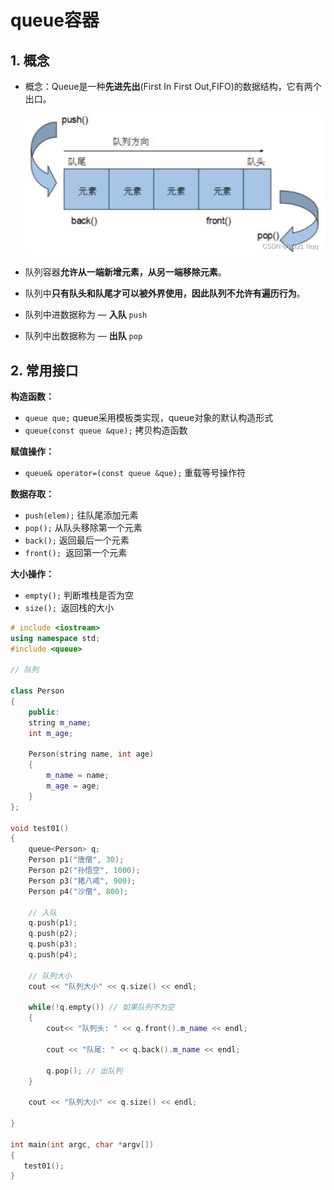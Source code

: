 # queue容器

## 1. 概念

- 概念：Queue是一种**先进先出**(First In First Out,FIFO)的数据结构，它有两个出口。

  ![](../doc/06.png)

- 队列容器**允许从一端新增元素，从另一端移除元素**。
- 队列中**只有队头和队尾才可以被外界使用，因此队列不允许有遍历行为**。
- 队列中进数据称为 — **入队** `push`
- 队列中出数据称为 — **出队** `pop`

## 2. 常用接口

**构造函数：**

- `queue que;` queue采用模板类实现，queue对象的默认构造形式
- `queue(const queue &que);` 拷贝构造函数

**赋值操作：**

- `queue& operator=(const queue &que);` 重载等号操作符

**数据存取：**

- `push(elem);` 往队尾添加元素
- `pop();` 从队头移除第一个元素
- `back();` 返回最后一个元素
- `front(); `返回第一个元素

**大小操作：**

- `empty();` 判断堆栈是否为空
- `size(); `返回栈的大小

```cpp
# include <iostream>
using namespace std;
#include <queue>

// 队列

class Person
{
    public:
    string m_name;
    int m_age;

    Person(string name, int age)
    {
        m_name = name;
        m_age = age;
    }
};

void test01()
{
    queue<Person> q;
    Person p1("唐僧", 30);
    Person p2("孙悟空", 1000);
    Person p3("猪八戒", 900);
    Person p4("沙僧", 800);

    // 入队
    q.push(p1);
    q.push(p2);
    q.push(p3);
    q.push(p4);

    // 队列大小
    cout << "队列大小" << q.size() << endl;

    while(!q.empty()) // 如果队列不为空
    {
        cout<< "队列头: " << q.front().m_name << endl;
        
        cout << "队尾: " << q.back().m_name << endl;

        q.pop(); // 出队列
    }

    cout << "队列大小" << q.size() << endl;

}

int main(int argc, char *argv[])
{
   test01();
}
```

